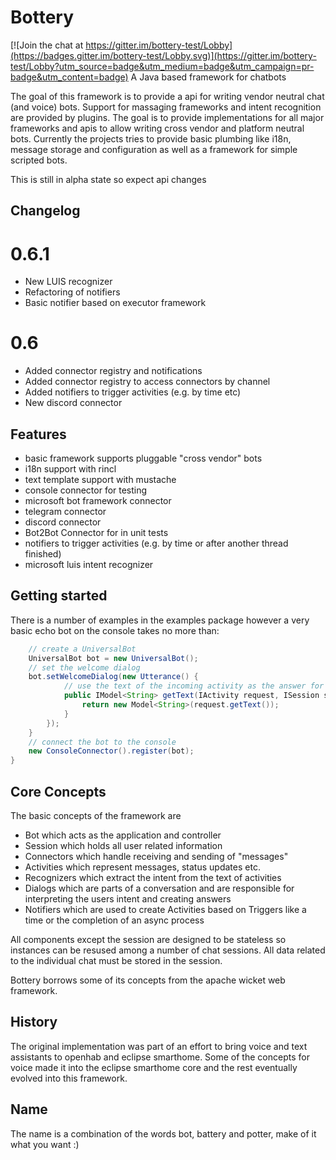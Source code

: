# Bottery

[![Join the chat at https://gitter.im/bottery-test/Lobby](https://badges.gitter.im/bottery-test/Lobby.svg)](https://gitter.im/bottery-test/Lobby?utm_source=badge&utm_medium=badge&utm_campaign=pr-badge&utm_content=badge)
A Java based framework for chatbots

The goal of this framework is to provide a api for writing vendor neutral chat (and voice) bots. Support for massaging 
frameworks and intent recognition are provided by plugins. The goal is to provide implementations for all major frameworks
and apis to allow writing cross vendor and platform neutral bots. 
Currently the projects tries to provide basic plumbing like i18n, message storage and 
configuration as well as a framework for simple scripted bots.   

This is still in alpha state so expect api changes

## Changelog


# 0.6.1
- New LUIS recognizer
- Refactoring of notifiers
- Basic  notifier based on executor framework

# 0.6
- Added connector registry and notifications
- Added connector registry to access connectors by channel
- Added notifiers to trigger activities (e.g. by time etc)
- New discord connector


## Features
- basic framework supports pluggable "cross vendor" bots
- i18n support with rincl
- text template support with mustache
- console connector for testing
- microsoft bot framework connector
- telegram connector
- discord connector
- Bot2Bot Connector for in unit tests
- notifiers to trigger activities (e.g. by time or after another thread finished)
- microsoft luis intent recognizer


## Getting started

There is a number of examples in the examples package however a very basic echo bot on the console takes no more than:

```java
    // create a UniversalBot
    UniversalBot bot = new UniversalBot();
    // set the welcome dialog 
    bot.setWelcomeDialog(new Utterance() {
            // use the text of the incoming activity as the answer for the response
            public IModel<String> getText(IActivity request, ISession session) {
                return new Model<String>(request.getText());
            }
        });
    }
    // connect the bot to the console
    new ConsoleConnector().register(bot);
}
```

## Core Concepts
The basic concepts of the framework are 
- Bot which acts as the application and controller
- Session which holds all user related information
- Connectors which handle receiving and sending of "messages"
- Activities which represent messages, status updates etc.
- Recognizers which extract the intent from the text of activities
- Dialogs which are parts of a conversation and are responsible for interpreting the users intent and creating answers
- Notifiers which are used to create Activities based on Triggers like a time or the completion of an async process 

All components except the session are designed to be stateless so instances can be resused among a number of chat sessions. All data related to the individual chat must be stored in the session.


Bottery borrows some of its concepts from the apache wicket web framework. 

## History
The original implementation was part of an effort to bring voice and text assistants to openhab and eclipse smarthome.
Some of the concepts for voice made it into the eclipse smarthome core and the rest eventually evolved into this framework.

## Name
The name is a combination of the words bot, battery and potter, make of it what you want :)
